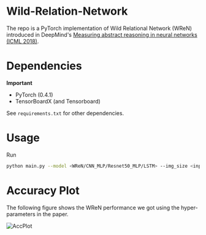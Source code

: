 # Wild-Relation-Network

The repo is a PyTorch implementation of Wild Relational Network (WReN) introduced in DeepMind's [Measuring abstract reasoning in neural networks (ICML 2018)](http://proceedings.mlr.press/v80/santoro18a/santoro18a.pdf).

# Dependencies

**Important**
* PyTorch (0.4.1)
* TensorBoardX (and Tensorboard)

See ```requirements.txt``` for other dependencies.

# Usage

Run
```Bash
python main.py --model <WReN/CNN_MLP/Resnet50_MLP/LSTM> --img_size <input image size> --path <path to your dataset>
```

# Accuracy Plot

The following figure shows the WReN performance we got using the hyper-parameters in the paper.

![AccPlot](./figures/wren.png)
